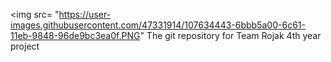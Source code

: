 <img src= "https://user-images.githubusercontent.com/47331914/107634443-6bbb5a00-6c61-11eb-9848-96de9bc3ea0f.PNG"
The git repository for Team Rojak 4th year project
